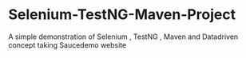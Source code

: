 # Selenium-TestNG-Maven-Project
A simple demonstration of Selenium , TestNG , Maven and Datadriven concept taking Saucedemo website
